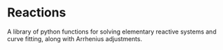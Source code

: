 # Reactions
A library of python functions for solving elementary reactive systems and curve fitting, along with Arrhenius adjustments.
